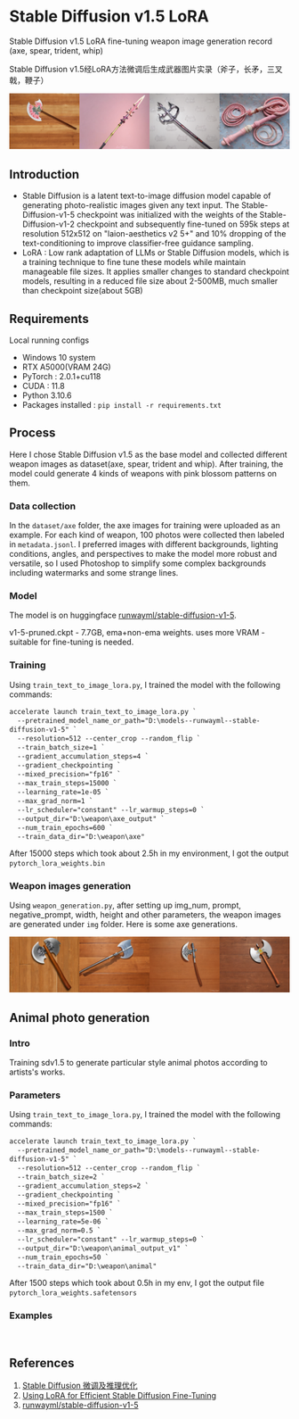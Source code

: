 # Stable Diffusion v1.5 LoRA
Stable Diffusion v1.5 LoRA fine-tuning weapon image generation record (axe, spear, trident, whip)

Stable Diffusion v1.5经LoRA方法微调后生成武器图片实录（斧子，长矛，三叉戟，鞭子）

![merge001.png](img/merge001.png)

## Introduction
- Stable Diffusion is a latent text-to-image diffusion model capable of generating photo-realistic images given any text input. The Stable-Diffusion-v1-5 checkpoint was initialized with the weights of the Stable-Diffusion-v1-2 checkpoint and subsequently fine-tuned on 595k steps at resolution 512x512 on "laion-aesthetics v2 5+" and 10% dropping of the text-conditioning to improve classifier-free guidance sampling.
- LoRA : Low rank adaptation of LLMs or Stable Diffusion models, which is a training technique to fine tune these models while maintain manageable file sizes. It applies smaller changes to standard checkpoint models, resulting in a reduced file size about 2-500MB, much smaller than checkpoint size(about 5GB)

## Requirements
Local running configs
- Windows 10 system
- RTX A5000(VRAM 24G)
- PyTorch : 2.0.1+cu118
- CUDA : 11.8
- Python 3.10.6
- Packages installed : `pip install -r requirements.txt`

## Process
Here I chose Stable Diffusion v1.5 as the base model and collected different weapon images as dataset(axe, spear, trident and whip). After training, the model could generate 4 kinds of weapons with pink blossom patterns on them.

### Data collection
In the `dataset/axe` folder, the axe images for training were uploaded as an example. For each kind of weapon, 100 photos were collected then labeled in `metadata.jsonl`. I preferred images with different backgrounds, lighting conditions, angles, and perspectives to make the model more robust and versatile, so I used Photoshop to simplify some complex backgrounds including watermarks and some strange lines.

### Model
The model is on huggingface [runwayml/stable-diffusion-v1-5](https://huggingface.co/runwayml/stable-diffusion-v1-5). 

v1-5-pruned.ckpt - 7.7GB, ema+non-ema weights. uses more VRAM - suitable for fine-tuning is needed.


### Training
Using `train_text_to_image_lora.py`, I trained the model with the following commands:
```
accelerate launch train_text_to_image_lora.py `
  --pretrained_model_name_or_path="D:\models--runwayml--stable-diffusion-v1-5" `
  --resolution=512 --center_crop --random_flip `
  --train_batch_size=1 `
  --gradient_accumulation_steps=4 `
  --gradient_checkpointing `
  --mixed_precision="fp16" `
  --max_train_steps=15000 `
  --learning_rate=1e-05 `
  --max_grad_norm=1 `
  --lr_scheduler="constant" --lr_warmup_steps=0 `
  --output_dir="D:\weapon\axe_output" `
  --num_train_epochs=600 `
  --train_data_dir="D:\weapon\axe"
```
After 15000 steps which took about 2.5h in my environment, I got the output `pytorch_lora_weights.bin`

### Weapon images generation
Using `weapon_generation.py`, after setting up img_num, prompt, negative_prompt, width, height and other parameters, the weapon images are generated under `img` folder. Here is some axe generations.

![merge002.png](img/merge002.png)

## Animal photo generation

### Intro
Training sdv1.5 to generate particular style animal photos according to artists's works.

### Parameters
Using `train_text_to_image_lora.py`, I trained the model with the following commands:
```
accelerate launch train_text_to_image_lora.py `
  --pretrained_model_name_or_path="D:\models--runwayml--stable-diffusion-v1-5" `
  --resolution=512 --center_crop --random_flip `
  --train_batch_size=2 `
  --gradient_accumulation_steps=2 `
  --gradient_checkpointing `
  --mixed_precision="fp16" `
  --max_train_steps=1500 `
  --learning_rate=5e-06 `
  --max_grad_norm=0.5 `
  --lr_scheduler="constant" --lr_warmup_steps=0 `
  --output_dir="D:\weapon\animal_output_v1" `
  --num_train_epochs=50 `
  --train_data_dir="D:\weapon\animal"
```
After 1500 steps which took about 0.5h in my env, I got the output file `pytorch_lora_weights.safetensors`

### Examples
![]()

## References
1. [Stable Diffusion 微调及推理优化](https://cloud.tencent.com/developer/article/2302436)
2. [Using LoRA for Efficient Stable Diffusion Fine-Tuning](https://huggingface.co/blog/lora)
3. [runwayml/stable-diffusion-v1-5](https://huggingface.co/runwayml/stable-diffusion-v1-5)
